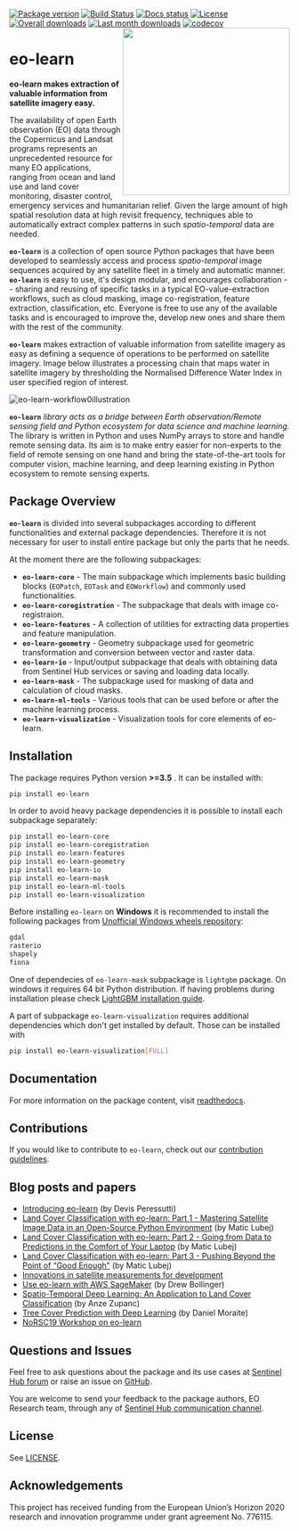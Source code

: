 [![Package version](https://badge.fury.io/py/eo-learn.svg)](https://pypi.org/project/eo-learn/)
[![Build Status](https://travis-ci.org/sentinel-hub/eo-learn.svg?branch=master)](https://travis-ci.org/sentinel-hub/eo-learn)
[![Docs status](https://readthedocs.org/projects/eo-learn/badge/?version=latest)](https://eo-learn.readthedocs.io)
[![License](https://img.shields.io/pypi/l/eo-learn.svg)](https://github.com/sentinel-hub/eo-learn/blob/master/LICENSE)
[![Overall downloads](http://pepy.tech/badge/eo-learn)](https://pepy.tech/project/eo-learn)
[![Last month downloads](https://pepy.tech/badge/eo-learn/month)](https://pepy.tech/project/eo-learn)
[![codecov](https://codecov.io/gh/sentinel-hub/eo-learn/branch/master/graph/badge.svg)](https://codecov.io/gh/sentinel-hub/eo-learn)
<img align="right" src="docs/source/figures/eo-learn-logo.png" alt="" width="300"/>


# eo-learn
**eo-learn makes extraction of valuable information from satellite imagery easy.**

The availability of open Earth observation (EO) data through the Copernicus and Landsat programs represents an
unprecedented resource for many EO applications, ranging from ocean and land use and land cover monitoring,
disaster control, emergency services and humanitarian relief. Given the large amount of high spatial resolution
data at high revisit frequency, techniques able to automatically extract complex patterns in such _spatio-temporal_
data are needed.

**`eo-learn`** is a collection of open source Python packages that have been developed to seamlessly access and process
_spatio-temporal_ image sequences acquired by any satellite fleet in a timely and automatic manner. **`eo-learn`** is
easy to use, it's design modular, and encourages collaboration -- sharing and reusing of specific tasks in a typical
EO-value-extraction workflows, such as cloud masking, image co-registration, feature extraction, classification, etc. Everyone is free
to use any of the available tasks and is encouraged to improve the, develop new ones and share them with the rest of the community.

**`eo-learn`** makes extraction of valuable information from satellite imagery as easy as defining a sequence of operations to be performed on satellite imagery. Image below illustrates a processing chain that maps water in satellite imagery by thresholding the Normalised Difference Water Index in user specified region of interest.

![eo-learn-workflow0illustration](docs/source/figures/eo-learn-illustration.png)

**`eo-learn`** _library acts as a bridge between Earth observation/Remote sensing field and Python ecosystem for data science and machine learning._ The library is written in Python and uses NumPy arrays to store and handle remote sensing data. Its aim is to make entry easier for non-experts to the field of remote sensing on one hand and bring the state-of-the-art tools for computer vision, machine learning, and deep learning existing in Python ecosystem to remote sensing experts.

## Package Overview

**`eo-learn`** is divided into several subpackages according to different functionalities and external package dependencies. Therefore it is not necessary for user to install entire package but only the parts that he needs.

At the moment there are the following subpackages:

- **`eo-learn-core`** - The main subpackage which implements basic building blocks (`EOPatch`, `EOTask` and `EOWorkflow`) and commonly used functionalities.
- **`eo-learn-coregistration`** - The subpackage that deals with image co-registraion.
- **`eo-learn-features`** - A collection of utilities for extracting data properties and feature manipulation.
- **`eo-learn-geometry`** - Geometry subpackage used for geometric transformation and conversion between vector and raster data.
- **`eo-learn-io`** - Input/output subpackage that deals with obtaining data from Sentinel Hub services or saving and loading data locally.
- **`eo-learn-mask`** - The subpackage used for masking of data and calculation of cloud masks.
- **`eo-learn-ml-tools`** - Various tools that can be used before or after the machine learning process.
- **`eo-learn-visualization`** - Visualization tools for core elements of eo-learn.

## Installation

The package requires Python version **>=3.5** . It can be installed with:

```bash
pip install eo-learn
```

In order to avoid heavy package dependencies it is possible to install each subpackage separately:
```bash
pip install eo-learn-core
pip install eo-learn-coregistration
pip install eo-learn-features
pip install eo-learn-geometry
pip install eo-learn-io
pip install eo-learn-mask
pip install eo-learn-ml-tools
pip install eo-learn-visualization
```

Before installing `eo-learn` on **Windows** it is recommended to install the following packages from [Unofficial Windows wheels repository](https://www.lfd.uci.edu/~gohlke/pythonlibs/):

```bash
gdal
rasterio
shapely
fiona
```

One of dependecies of `eo-learn-mask` subpackage is `lightgbm` package. On windows it requires 64 bit Python distribution. If having problems during installation please check [LightGBM installation guide](https://lightgbm.readthedocs.io/en/latest/Installation-Guide.html).

A part of subpackage `eo-learn-visualization` requires additional dependencies which don't get installed by default. Those can be installed with

```bash
pip install eo-learn-visualization[FULL]
```

## Documentation

For more information on the package content, visit [readthedocs](https://eo-learn.readthedocs.io/).

## Contributions

If you would like to contribute to `eo-learn`, check out our [contribution guidelines](./CONTRIBUTING.md).

## Blog posts and papers

 * [Introducing eo-learn](https://medium.com/sentinel-hub/introducing-eo-learn-ab37f2869f5c) (by Devis Peressutti)
 * [Land Cover Classification with eo-learn: Part 1 - Mastering Satellite Image Data in an Open-Source Python Environment](https://medium.com/sentinel-hub/land-cover-classification-with-eo-learn-part-1-2471e8098195) (by Matic Lubej)
 * [Land Cover Classification with eo-learn: Part 2 - Going from Data to Predictions in the Comfort of Your Laptop](https://medium.com/sentinel-hub/land-cover-classification-with-eo-learn-part-2-bd9aa86f8500) (by Matic Lubej)
 * [Land Cover Classification with eo-learn: Part 3 - Pushing Beyond the Point of “Good Enough”](https://medium.com/sentinel-hub/land-cover-classification-with-eo-learn-part-3-c62ed9ecd405) (by Matic Lubej)
 * [Innovations in satellite measurements for development](https://blogs.worldbank.org/opendata/innovations-satellite-measurements-development)
 * [Use eo-learn with AWS SageMaker](https://medium.com/@drewbo19/use-eo-learn-with-aws-sagemaker-9420856aafb5) (by Drew Bollinger)
 * [Spatio-Temporal Deep Learning: An Application to Land Cover Classification](https://www.researchgate.net/publication/333262625_Spatio-Temporal_Deep_Learning_An_Application_to_Land_Cover_Classification) (by Anze Zupanc)
 * [Tree Cover Prediction with Deep Learning](https://medium.com/dataseries/tree-cover-prediction-with-deep-learning-afeb0b663966) (by Daniel Moraite)
 * [NoRSC19 Workshop on eo-learn](https://github.com/sentinel-hub/norsc19-eo-learn-workshop)

## Questions and Issues

Feel free to ask questions about the package and its use cases at [Sentinel Hub forum](https://forum.sentinel-hub.com/) or raise an issue on [GitHub](https://github.com/sentinel-hub/eo-learn/issues).

You are welcome to send your feedback to the package authors, EO Research team, through any of [Sentinel Hub communication channel](https://sentinel-hub.com/develop/communication-channels).


## License

See [LICENSE](https://github.com/sentinel-hub/eo-learn/blob/master/LICENSE).

## Acknowledgements

This project has received funding from the European Union’s Horizon 2020 research and innovation programme under grant agreement No. 776115.
